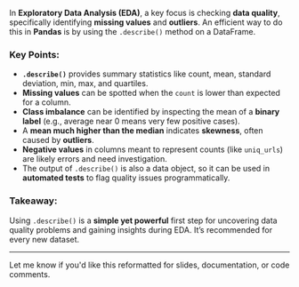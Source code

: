 In **Exploratory Data Analysis (EDA)**, a key focus is checking **data quality**, specifically identifying **missing values** and **outliers**. An efficient way to do this in **Pandas** is by using the `.describe()` method on a DataFrame.

### Key Points:

* **`.describe()`** provides summary statistics like count, mean, standard deviation, min, max, and quartiles.
* **Missing values** can be spotted when the `count` is lower than expected for a column.
* **Class imbalance** can be identified by inspecting the mean of a **binary label** (e.g., average near 0 means very few positive cases).
* A **mean much higher than the median** indicates **skewness**, often caused by **outliers**.
* **Negative values** in columns meant to represent counts (like `uniq_urls`) are likely errors and need investigation.
* The output of `.describe()` is also a data object, so it can be used in **automated tests** to flag quality issues programmatically.

### Takeaway:

Using `.describe()` is a **simple yet powerful** first step for uncovering data quality problems and gaining insights during EDA. It’s recommended for every new dataset.

---

Let me know if you'd like this reformatted for slides, documentation, or code comments.
